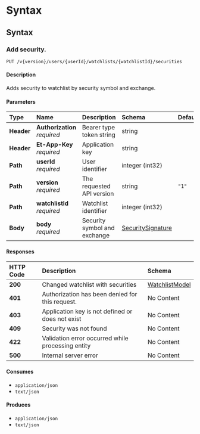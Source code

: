 # Syntax

## Syntax

### Add security.

```text
PUT /v{version}/users/{userId}/watchlists/{watchlistId}/securities
```

#### Description

Adds security to watchlist by security symbol and exchange.

#### Parameters

| Type | Name | Description | Schema | Default |
| :--- | :--- | :--- | :--- | :--- |
| **Header** | **Authorization**   _required_ | Bearer type token string | string |  |
| **Header** | **Et-App-Key**   _required_ | Application key | string |  |
| **Path** | **userId**   _required_ | User identifier | integer \(int32\) |  |
| **Path** | **version**   _required_ | The requested API version | string | `"1"` |
| **Path** | **watchlistId**   _required_ | Watchlist identifier | integer \(int32\) |  |
| **Body** | **body**   _required_ | Security symbol and exchange | [SecuritySignature](../../definitions/#securitysignature) |  |

#### Responses

| HTTP Code | Description | Schema |
| :--- | :--- | :--- |
| **200** | Changed watchlist with securities | [WatchlistModel](../../definitions/#watchlistmodel) |
| **401** | Authorization has been denied for this request. | No Content |
| **403** | Application key is not defined or does not exist | No Content |
| **409** | Security was not found | No Content |
| **422** | Validation error occurred while processing entity | No Content |
| **500** | Internal server error | No Content |

#### Consumes

* `application/json`
* `text/json`

#### Produces

* `application/json`
* `text/json`

